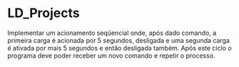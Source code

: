 # LD_Projects
Implementar um acionamento seqüencial onde, após dado comando, a primeira carga é acionada por 5 segundos, desligada e uma segunda carga é ativada por mais 5 segundos e então desligada também. Após este ciclo o programa deve poder receber um novo comando e repetir o processo.
